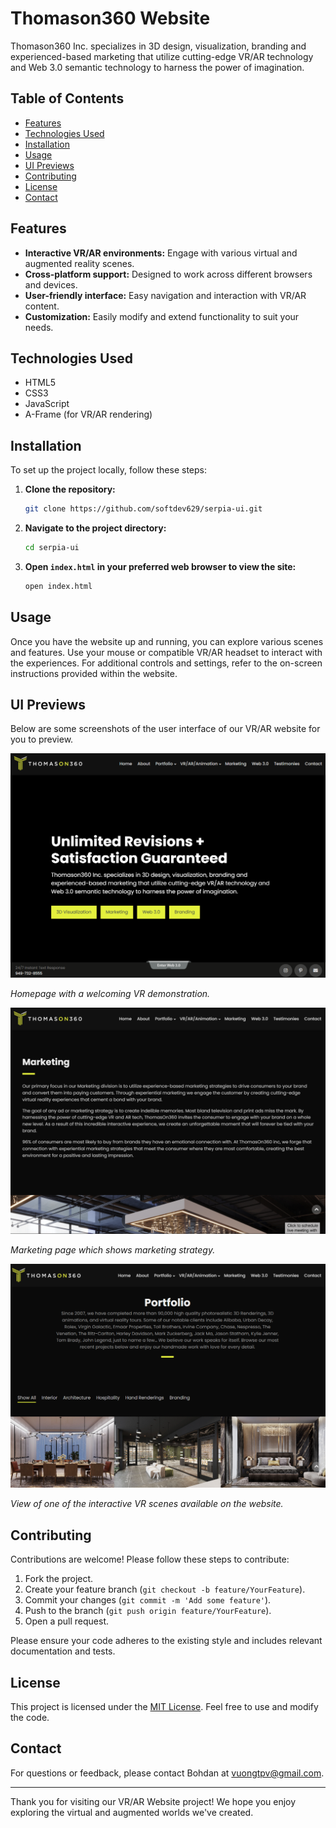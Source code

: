 # Thomason360 Website

Thomason360 Inc. specializes in 3D design, visualization, branding and experienced-based marketing that utilize cutting-edge VR/AR technology and Web 3.0 semantic technology to harness the power of imagination.

## Table of Contents

- [Features](#features)
- [Technologies Used](#technologies-used)
- [Installation](#installation)
- [Usage](#usage)
- [UI Previews](#ui-previews)
- [Contributing](#contributing)
- [License](#license)
- [Contact](#contact)

## Features

- **Interactive VR/AR environments:** Engage with various virtual and augmented reality scenes.
- **Cross-platform support:** Designed to work across different browsers and devices.
- **User-friendly interface:** Easy navigation and interaction with VR/AR content.
- **Customization:** Easily modify and extend functionality to suit your needs.

## Technologies Used

- HTML5
- CSS3
- JavaScript
- A-Frame (for VR/AR rendering)

## Installation

To set up the project locally, follow these steps:

1. **Clone the repository:**

   ```bash
   git clone https://github.com/softdev629/serpia-ui.git
   ```

2. **Navigate to the project directory:**

   ```bash
   cd serpia-ui
   ```

3. **Open `index.html` in your preferred web browser to view the site:**

   ```bash
   open index.html
   ```

## Usage

Once you have the website up and running, you can explore various scenes and features. Use your mouse or compatible VR/AR headset to interact with the experiences. For additional controls and settings, refer to the on-screen instructions provided within the website.

## UI Previews

Below are some screenshots of the user interface of our VR/AR website for you to preview.

![Homepage](./screenshots/homepage.png)

*Homepage with a welcoming VR demonstration.*

![Marketing Page](./screenshots/marketing.png)

*Marketing page which shows marketing strategy.*

![Portfolio Scene](./screenshots/portfolio.png)

*View of one of the interactive VR scenes available on the website.*

## Contributing

Contributions are welcome! Please follow these steps to contribute:

1. Fork the project.
2. Create your feature branch (`git checkout -b feature/YourFeature`).
3. Commit your changes (`git commit -m 'Add some feature'`).
4. Push to the branch (`git push origin feature/YourFeature`).
5. Open a pull request.

Please ensure your code adheres to the existing style and includes relevant documentation and tests.

## License

This project is licensed under the [MIT License](LICENSE). Feel free to use and modify the code.

## Contact

For questions or feedback, please contact Bohdan at vuongtpv@gmail.com.

---

Thank you for visiting our VR/AR Website project! We hope you enjoy exploring the virtual and augmented worlds we've created.